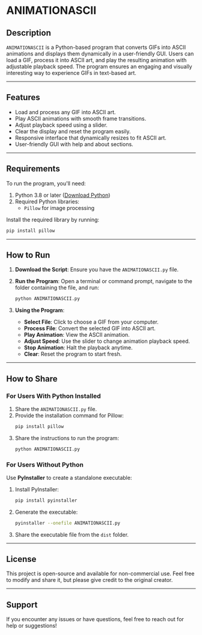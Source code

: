 # ANIMATIONASCII

## Description
`ANIMATIONASCII` is a Python-based program that converts GIFs into ASCII animations and displays them dynamically in a user-friendly GUI. Users can load a GIF, process it into ASCII art, and play the resulting animation with adjustable playback speed. The program ensures an engaging and visually interesting way to experience GIFs in text-based art.

---

## Features
- Load and process any GIF into ASCII art.
- Play ASCII animations with smooth frame transitions.
- Adjust playback speed using a slider.
- Clear the display and reset the program easily.
- Responsive interface that dynamically resizes to fit ASCII art.
- User-friendly GUI with help and about sections.

---

## Requirements
To run the program, you'll need:
1. Python 3.8 or later ([Download Python](https://www.python.org/downloads/))
2. Required Python libraries:
   - `Pillow` for image processing

Install the required library by running:
```bash
pip install pillow
```

---

## How to Run
1. **Download the Script**:
   Ensure you have the `ANIMATIONASCII.py` file.

2. **Run the Program**:
   Open a terminal or command prompt, navigate to the folder containing the file, and run:
   ```bash
   python ANIMATIONASCII.py
   ```

3. **Using the Program**:
   - **Select File**: Click to choose a GIF from your computer.
   - **Process File**: Convert the selected GIF into ASCII art.
   - **Play Animation**: View the ASCII animation.
   - **Adjust Speed**: Use the slider to change animation playback speed.
   - **Stop Animation**: Halt the playback anytime.
   - **Clear**: Reset the program to start fresh.

---

## How to Share
### For Users With Python Installed
1. Share the `ANIMATIONASCII.py` file.
2. Provide the installation command for Pillow:
   ```bash
   pip install pillow
   ```
3. Share the instructions to run the program:
   ```bash
   python ANIMATIONASCII.py
   ```

### For Users Without Python
Use **PyInstaller** to create a standalone executable:
1. Install PyInstaller:
   ```bash
   pip install pyinstaller
   ```
2. Generate the executable:
   ```bash
   pyinstaller --onefile ANIMATIONASCII.py
   ```
3. Share the executable file from the `dist` folder.

---

## License
This project is open-source and available for non-commercial use. Feel free to modify and share it, but please give credit to the original creator.

---

## Support
If you encounter any issues or have questions, feel free to reach out for help or suggestions!

